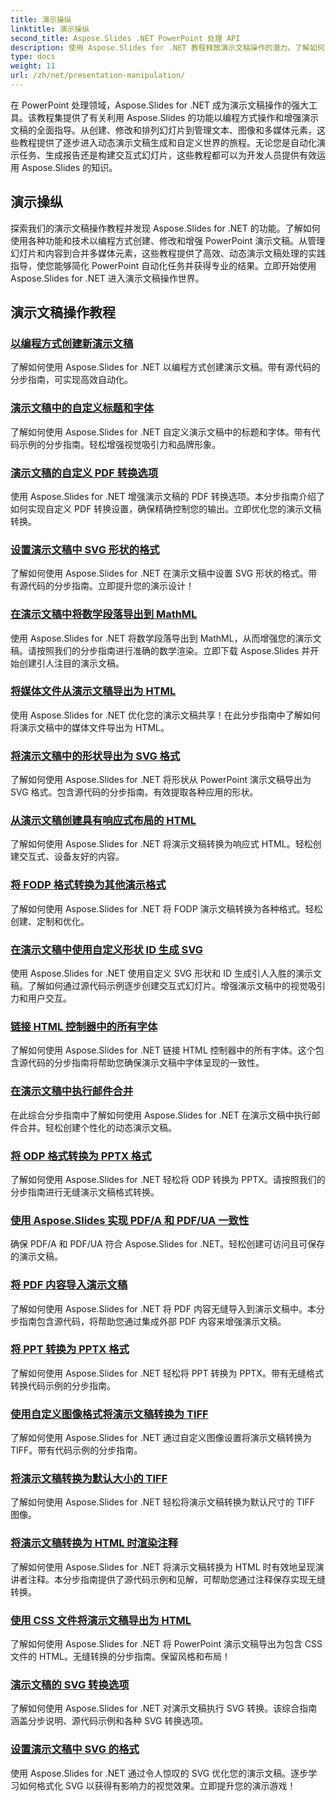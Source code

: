 ```yaml
---
title: 演示操纵
linktitle: 演示操纵
second_title: Aspose.Slides .NET PowerPoint 处理 API
description: 使用 Aspose.Slides for .NET 教程释放演示文稿操作的潜力。了解如何以编程方式动态创建、自定义和增强 PowerPoint 演示文稿。立即提升您的 PowerPoint 处理技能！
type: docs
weight: 11
url: /zh/net/presentation-manipulation/
---
```

在 PowerPoint 处理领域，Aspose.Slides for .NET 成为演示文稿操作的强大工具。该教程集提供了有关利用 Aspose.Slides 的功能以编程方式操作和增强演示文稿的全面指导。从创建、修改和排列幻灯片到管理文本、图像和多媒体元素，这些教程提供了逐步进入动态演示文稿生成和自定义世界的旅程。无论您是自动化演示任务、生成报告还是构建交互式幻灯片，这些教程都可以为开发人员提供有效运用 Aspose.Slides 的知识。

## 演示操纵
探索我们的演示文稿操作教程并发现 Aspose.Slides for .NET 的功能。了解如何使用各种功能和技术以编程方式创建、修改和增强 PowerPoint 演示文稿。从管理幻灯片和内容到合并多媒体元素，这些教程提供了高效、动态演示文稿处理的实践指导，使您能够简化 PowerPoint 自动化任务并获得专业的结果。立即开始使用 Aspose.Slides for .NET 进入演示文稿操作世界。

## 演示文稿操作教程
### [以编程方式创建新演示文稿](./create-new-presentations-programmatically/)
了解如何使用 Aspose.Slides for .NET 以编程方式创建演示文稿。带有源代码的分步指南，可实现高效自动化。
### [演示文稿中的自定义标题和字体](./custom-headers-and-fonts-in-presentations/)
了解如何使用 Aspose.Slides for .NET 自定义演示文稿中的标题和字体。带有代码示例的分步指南。轻松增强视觉吸引力和品牌形象。
### [演示文稿的自定义 PDF 转换选项](./custom-pdf-conversion-options-for-presentations/)
使用 Aspose.Slides for .NET 增强演示文稿的 PDF 转换选项。本分步指南介绍了如何实现自定义 PDF 转换设置，确保精确控制您的输出。立即优化您的演示文稿转换。
### [设置演示文稿中 SVG 形状的格式](./formatting-svg-shapes-in-presentations/)
了解如何使用 Aspose.Slides for .NET 在演示文稿中设置 SVG 形状的格式。带有源代码的分步指南。立即提升您的演示设计！
### [在演示文稿中将数学段落导出到 MathML](./export-math-paragraphs-to-mathml-in-presentations/)
使用 Aspose.Slides for .NET 将数学段落导出到 MathML，从而增强您的演示文稿。请按照我们的分步指南进行准确的数学渲染。立即下载 Aspose.Slides 并开始创建引人注目的演示文稿。
### [将媒体文件从演示文稿导出为 HTML](./export-media-files-to-html-from-presentation/)
使用 Aspose.Slides for .NET 优化您的演示文稿共享！在此分步指南中了解如何将演示文稿中的媒体文件导出为 HTML。 
### [将演示文稿中的形状导出为 SVG 格式](./export-shapes-to-svg-format-from-presentation/)
了解如何使用 Aspose.Slides for .NET 将形状从 PowerPoint 演示文稿导出为 SVG 格式。包含源代码的分步指南。有效提取各种应用的形状。
### [从演示文稿创建具有响应式布局的 HTML](./create-html-with-responsive-layout-from-presentation/)
了解如何使用 Aspose.Slides for .NET 将演示文稿转换为响应式 HTML。轻松创建交互式、设备友好的内容。
### [将 FODP 格式转换为其他演示格式](./convert-fodp-format-to-other-presentation-formats/)
了解如何使用 Aspose.Slides for .NET 将 FODP 演示文稿转换为各种格式。轻松创建、定制和优化。
### [在演示文稿中使用自定义形状 ID 生成 SVG](./generate-svg-with-custom-shape-ids-in-presentations/)
使用 Aspose.Slides for .NET 使用自定义 SVG 形状和 ID 生成引人入胜的演示文稿。了解如何通过源代码示例逐步创建交互式幻灯片。增强演示文稿中的视觉吸引力和用户交互。
### [链接 HTML 控制器中的所有字体](./link-all-fonts-in-html-controller/)
了解如何使用 Aspose.Slides for .NET 链接 HTML 控制器中的所有字体。这个包含源代码的分步指南将帮助您确保演示文稿中字体呈现的一致性。 
### [在演示文稿中执行邮件合并](./perform-mail-merge-in-presentations/)
在此综合分步指南中了解如何使用 Aspose.Slides for .NET 在演示文稿中执行邮件合并。轻松创建个性化的动态演示文稿。
### [将 ODP 格式转换为 PPTX 格式](./convert-odp-format-to-pptx-format/)
了解如何使用 Aspose.Slides for .NET 轻松将 ODP 转换为 PPTX。请按照我们的分步指南进行无缝演示文稿格式转换。
### [使用 Aspose.Slides 实现 PDF/A 和 PDF/UA 一致性](./achieving-pdf-a-and-pdf-ua-conformance-with-aspose-slides/)
确保 PDF/A 和 PDF/UA 符合 Aspose.Slides for .NET。轻松创建可访问且可保存的演示文稿。
### [将 PDF 内容导入演示文稿](./import-pdf-content-into-presentations/)
了解如何使用 Aspose.Slides for .NET 将 PDF 内容无缝导入到演示文稿中。本分步指南包含源代码，将帮助您通过集成外部 PDF 内容来增强演示文稿。
### [将 PPT 转换为 PPTX 格式](./convert-ppt-to-pptx-format/)
了解如何使用 Aspose.Slides for .NET 轻松将 PPT 转换为 PPTX。带有无缝格式转换代码示例的分步指南。
### [使用自定义图像格式将演示文稿转换为 TIFF](./convert-presentation-to-tiff-with-custom-image-format/)
了解如何使用 Aspose.Slides for .NET 通过自定义图像设置将演示文稿转换为 TIFF。带有代码示例的分步指南。
### [将演示文稿转换为默认大小的 TIFF](./convert-presentation-to-tiff-with-default-size/)
了解如何使用 Aspose.Slides for .NET 轻松将演示文稿转换为默认尺寸的 TIFF 图像。
### [将演示文稿转换为 HTML 时渲染注释](./render-notes-while-converting-presentation-to-html/)
了解如何使用 Aspose.Slides for .NET 将演示文稿转换为 HTML 时有效地呈现演讲者注释。本分步指南提供了源代码示例和见解，可帮助您通过注释保存实现无缝转换。 
### [使用 CSS 文件将演示文稿导出为 HTML](./export-presentation-to-html-with-css-files/)
了解如何使用 Aspose.Slides for .NET 将 PowerPoint 演示文稿导出为包含 CSS 文件的 HTML。无缝转换的分步指南。保留风格和布局！ 
### [演示文稿的 SVG 转换选项](./svg-conversion-options-for-presentations/)
了解如何使用 Aspose.Slides for .NET 对演示文稿执行 SVG 转换。该综合指南涵盖分步说明、源代码示例和各种 SVG 转换选项。
### [设置演示文稿中 SVG 的格式](./formatting-svgs-in-presentations/)
使用 Aspose.Slides for .NET 通过令人惊叹的 SVG 优化您的演示文稿。逐步学习如何格式化 SVG 以获得有影响力的视觉效果。立即提升您的演示游戏！ 